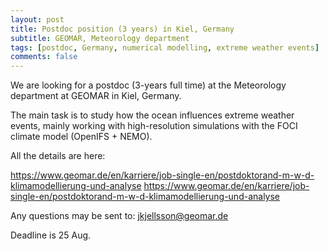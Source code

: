 ```yaml
---
layout: post
title: Postdoc position (3 years) in Kiel, Germany
subtitle: GEOMAR, Meteorology department
tags: [postdoc, Germany, numerical modelling, extreme weather events]
comments: false
---
```

We are looking for a postdoc (3-years full time) at the Meteorology department at GEOMAR in Kiel, Germany.

The main task is to study how the ocean influences extreme weather events, mainly working with high-resolution simulations with the FOCI climate model (OpenIFS + NEMO).

All the details are here: 

https://www.geomar.de/en/karriere/job-single-en/postdoktorand-m-w-d-klimamodellierung-und-analyse <https://www.geomar.de/en/karriere/job-single-en/postdoktorand-m-w-d-klimamodellierung-und-analyse>

Any questions may be sent to: jkjellsson@geomar.de

Deadline is 25 Aug. 
